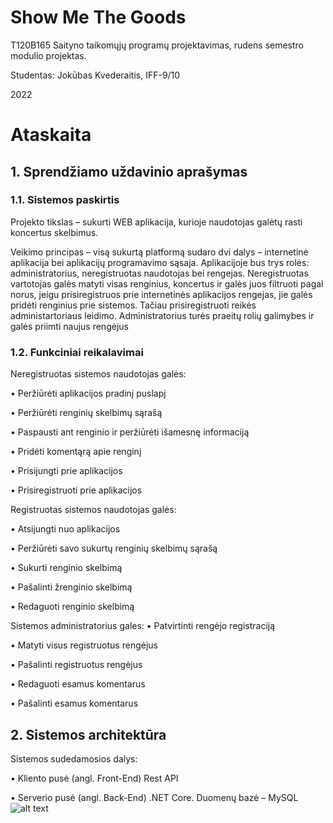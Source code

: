 # Show Me The Goods

T120B165 Saityno taikomųjų programų projektavimas, rudens semestro modulio projektas.

Studentas: Jokūbas Kvederaitis, IFF-9/10

2022

# Ataskaita
## 1.	Sprendžiamo uždavinio aprašymas	
### 1.1. Sistemos paskirtis

Projekto tikslas – sukurti WEB aplikacija, kurioje naudotojas galėtų rasti koncertus skelbimus.

Veikimo principas – visą sukurtą platformą sudaro dvi dalys – internetinė aplikacija bei aplikacijų programavimo sąsaja. Aplikacijoje bus trys rolės: administratorius, neregistruotas naudotojas bei rengejas. Neregistruotas vartotojas galės matyti visas renginius, koncertus ir galės juos filtruoti pagal norus, jeigu prisiregistruos prie internetinės aplikacijos rengejas, jie galės pridėti renginius prie sistemos. Tačiau prisiregistruoti reikės administartoriaus leidimo. Administratorius turės praeitų rolių galimybes ir galės priimti naujus rengėjus

### 1.2. Funkciniai reikalavimai
Neregistruotas sistemos naudotojas galės:

•	Peržiūrėti aplikacijos pradinį puslapį

•	Peržiūrėti renginių skelbimų sąrašą

•	Paspausti ant renginio ir peržiūrėti išamesnę informaciją

•	Pridėti komentąrą apie renginį

•	Prisijungti prie aplikacijos

•	Prisiregistruoti prie aplikacijos

Registruotas sistemos naudotojas galės:

•	Atsijungti nuo aplikacijos

•	Peržiūrėti savo sukurtų renginių skelbimų sąrašą

•	Sukurti renginio skelbimą

•	Pašalinti žrenginio skelbimą

•	Redaguoti renginio skelbimą

Sistemos administratorius gales:
•	Patvirtinti rengėjo registraciją

•	Matyti visus registruotus rengėjus

•	Pašalinti registruotus rengėjus

•	Redaguoti esamus komentarus

•	Pašalinti esamus komentarus


## 2.	Sistemos architektūra
Sistemos sudedamosios dalys:

•	Kliento pusė (angl. Front-End)  Rest API

•	Serverio pusė (angl. Back-End)  .NET Core. Duomenų bazė – MySQL
![alt text](https://cdn.discordapp.com/attachments/406114988504252419/1032978916740182107/unknown.png)



